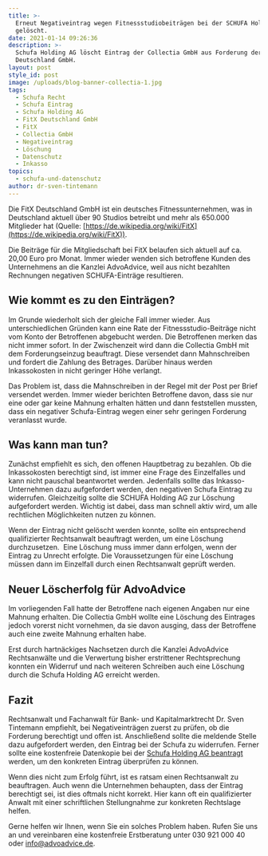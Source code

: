 ```yaml
---
title: >-
  Erneut Negativeintrag wegen Fitnessstudiobeiträgen bei der SCHUFA Holding AG
  gelöscht.
date: 2021-01-14 09:26:36
description: >-
  Schufa Holding AG löscht Eintrag der Collectia GmbH aus Forderung der FitX 
  Deutschland GmbH.
layout: post
style_id: post
image: /uploads/blog-banner-collectia-1.jpg
tags:
  - Schufa Recht
  - Schufa Eintrag
  - Schufa Holding AG
  - FitX Deutschland GmbH
  - FitX
  - Collectia GmbH
  - Negativeintrag
  - Löschung
  - Datenschutz
  - Inkasso
topics:
  - schufa-und-datenschutz
author: dr-sven-tintemann
---
```


Die FitX Deutschland GmbH ist ein deutsches Fitnessunternehmen, was in Deutschland aktuell über 90 Studios betreibt und mehr als 650.000 Mitglieder hat (Quelle: [https://de.wikipedia.org/wiki/FitX](https://de.wikipedia.org/wiki/FitX)).

Die Beiträge für die Mitgliedschaft bei FitX belaufen sich aktuell auf ca. 20,00 Euro pro Monat. Immer wieder wenden sich betroffene Kunden des Unternehmens an die Kanzlei AdvoAdvice, weil aus nicht bezahlten Rechnungen negativen SCHUFA-Einträge resultieren.

## **Wie kommt es zu den Einträgen?**

Im Grunde wiederholt sich der gleiche Fall immer wieder. Aus unterschiedlichen Gründen kann eine Rate der Fitnessstudio-Beiträge nicht vom Konto der Betroffenen abgebucht werden. Die Betroffenen merken das nicht immer sofort. In der Zwischenzeit wird dann die Collectia GmbH mit dem Forderungseinzug beauftragt. Diese versendet dann Mahnschreiben und fordert die Zahlung des Betrages. Darüber hinaus werden Inkassokosten in nicht geringer Höhe verlangt.

Das Problem ist, dass die Mahnschreiben in der Regel mit der Post per Brief versendet werden. Immer wieder berichten Betroffene davon, dass sie nur eine oder gar keine Mahnung erhalten hätten und dann feststellen mussten, dass ein negativer Schufa-Eintrag wegen einer sehr geringen Forderung veranlasst wurde.

## **Was kann man tun?**

Zunächst empfiehlt es sich, den offenen Hauptbetrag zu bezahlen. Ob die Inkassokosten berechtigt sind, ist immer eine Frage des Einzelfalles und kann nicht pauschal beantwortet werden. Jedenfalls sollte das Inkasso-Unternehmen dazu aufgefordert werden, den negativen Schufa Eintrag zu widerrufen. Gleichzeitig sollte die SCHUFA Holding AG zur Löschung aufgefordert werden. Wichtig ist dabei, dass man schnell aktiv wird, um alle rechtlichen Möglichkeiten nutzen zu können.

Wenn der Eintrag nicht gelöscht werden konnte, sollte ein entsprechend qualifizierter Rechtsanwalt beauftragt werden, um eine Löschung durchzusetzen. &nbsp;Eine Löschung muss immer dann erfolgen, wenn der Eintrag zu Unrecht erfolgte. Die Voraussetzungen für eine Löschung müssen dann im Einzelfall durch einen Rechtsanwalt geprüft werden.

## Neuer Löscherfolg für AdvoAdvice

Im vorliegenden Fall hatte der Betroffene nach eigenen Angaben nur eine Mahnung erhalten. Die Collectia GmbH wollte eine Löschung des Eintrages jedoch vorerst nicht vornehmen, da sie davon ausging, dass der Betroffene auch eine zweite Mahnung erhalten habe.

Erst durch hartnäckiges Nachsetzen durch die Kanzlei AdvoAdvice Rechtsanwälte und die Verwertung bisher erstrittener Rechtsprechung konnten ein Widerruf und nach weiteren Schreiben auch eine Löschung durch die Schufa Holding AG erreicht werden.

## **Fazit**

Rechtsanwalt und Fachanwalt für Bank- und Kapitalmarktrecht Dr. Sven Tintemann empfiehlt, bei Negativeinträgen zuerst zu prüfen, ob die Forderung berechtigt und offen ist. Anschlie&szlig;end sollte die meldende Stelle dazu aufgefordert werden, den Eintrag bei der Schufa zu widerrufen. Ferner sollte eine kostenfreie Datenkopie bei der [Schufa Holding AG beantragt](https://www.meineschufa.de/site-11_3_1?dako_token=3875e4f20285d1ed1b9cd5b5d897943f926d18c199d665dea7a3a2f695b2edac&amp;time=1610550609) werden, um den konkreten Eintrag überprüfen zu können.

Wenn dies nicht zum Erfolg führt, ist es ratsam einen Rechtsanwalt zu beauftragen. Auch wenn die Unternehmen behaupten, dass der Eintrag berechtigt sei, ist dies oftmals nicht korrekt. Hier kann oft ein qualifizierter Anwalt mit einer schriftlichen Stellungnahme zur konkreten Rechtslage helfen.&nbsp;

Gerne helfen wir Ihnen, wenn Sie ein solches Problem haben. Rufen Sie uns an und vereinbaren eine kostenfreie Erstberatung unter 030 921 000 40 oder info@advoadvice.de.

